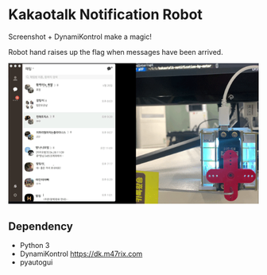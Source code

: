 # Kakaotalk Notification Robot

Screenshot + DynamiKontrol make a magic!

Robot hand raises up the flag when messages have been arrived.

![](result.gif)

## Dependency

- Python 3
- DynamiKontrol https://dk.m47rix.com
- pyautogui